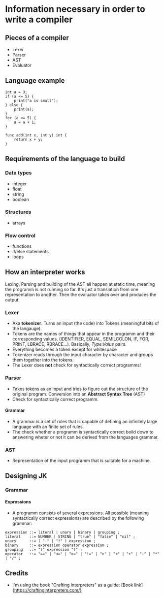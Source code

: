 # Information necessary in order to write a compiler

## Pieces of a compiler
- Lexer
- Parser
- AST
- Evaluator


## Language example

```
int a = 3;
if (a <= 5) {
    print("a is small");
} else {
    print(a);
}
for (a <= 5) {
    a = a + 1;
}

func add(int x, int y) int {
    return x + y;
}
```

## Requirements of the language to build
### Data types
- integer
- float
- string
- boolean

### Structures
- arrays

### Flow control
- functions
- if/else statements
- loops

## How an interpreter works
Lexing, Parsing and building of the AST all happen at static time, meaning the programm is not running so far. It's just a translation from one representation to another. Then the evaluator takes over and produces the output.

### Lexer 
- Aka **tokenizer**. Turns an input (the code) into Tokens (meaningful bits of the langauge).
- Tokens are the names of things that appear in the programm and their corresponding values. (IDENTIFIER, EQUAL, SEMILCOLON, IF, FOR, PRINT, LBRACE, RBRACE...). Basically, *Type:Value* pairs.
- Everything becomes a token except for whitespace
- Tokenizer reads through the input character by character and groups them together into the tokens.
- The Lexer does **not** check for syntactically correct programms!

### Parser
- Takes tokens as an input and tries to figure out the structure of the original program. Conversion into an **Abstract Syntax Tree** (AST)
- Check for syntactically correct programm.

#### Grammar
- A grammar is a set of rules that is capable of defining an infinitely large language with an finite set of rules.
- The check whether a programm is syntactically correct boild down to answering wheter or not it can be derived from the languages grammar.

### AST
- Representation of the input programm that is suitable for a machine.

## Designing JK
### Grammar
#### Expressions
- A programm consists of several expressions. All possible (meaning syntactically correct expressions) are described by the following grammar:

```ebnf
expression ::= literal | unary | binary | grouping ;
literal    ::= NUMBER | STRING | "true" | "false" | "nil" ;
unary      ::= ( "-" | "!" ) expression ;
binary     ::= expression operator expression ;
grouping   ::= "(" expression ")" ;
operator   ::= "==" | "<=" | ">=" | "!=" | ">" | "<" | "+" | "-" | "*" | "/" ;
```

## Credits
- I'm using the book "Crafting Interpreters" as a guide: [Book link]{https://craftinginterpreters.com/}
